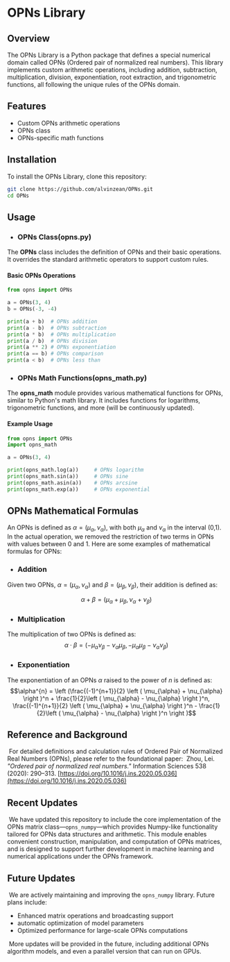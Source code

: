 # OPNs Library

## Overview

The OPNs Library is a Python package that defines a special numerical domain called OPNs (Ordered pair of normalized real numbers). This library implements custom arithmetic operations, including addition, subtraction, multiplication, division, exponentiation, root extraction, and trigonometric functions, all following the unique rules of the OPNs domain.

## Features

- Custom OPNs arithmetic operations
- OPNs class
- OPNs-specific math functions

## Installation

To install the OPNs Library, clone this repository:

```bash
git clone https://github.com/alvinzean/OPNs.git
cd OPNs
```

## Usage

- ### OPNs Class(opns.py)
The **OPNs** class includes the definition of OPNs and their basic operations. It overrides the standard arithmetic operators to support custom rules.

#### Basic OPNs Operations

```python
from opns import OPNs

a = OPNs(3, 4)
b = OPNs(-3, -4)

print(a + b)  # OPNs addition
print(a - b)  # OPNs subtraction
print(a * b)  # OPNs multiplication
print(a / b)  # OPNs division
print(a ** 2) # OPNs exponentiation
print(a == b) # OPNs comparison
print(a < b)  # OPNs less than
```

- ### OPNs Math Functions(opns_math.py)
The **opns_math** module provides various mathematical functions for OPNs, similar to Python's math library. It includes functions for logarithms, trigonometric functions, and more (will be continuously updated).

#### Example Usage

```python
from opns import OPNs
import opns_math

a = OPNs(3, 4)

print(opns_math.log(a))     # OPNs logarithm
print(opns_math.sin(a))     # OPNs sine
print(opns_math.asin(a))    # OPNs arcsine
print(opns_math.exp(a))     # OPNs exponential
```

## OPNs Mathematical Formulas

An OPNs is defined as $\alpha=(\mu_{\alpha}, \nu_{\alpha})$, with both $\mu_{\alpha}$ and $\nu_{\alpha}$ in the interval (0,1). In the actual operation, we removed the restriction of two terms in OPNs with values between 0 and 1. Here are some examples of mathematical formulas for OPNs:

- ### Addition

Given two OPNs, $\alpha=(\mu_{\alpha}, \nu_{\alpha})$ and $\beta=(\mu_{\beta}, \nu_{\beta})$, their addition is defined as:

$$\alpha+\beta=(\mu_{\alpha}+\mu_{\beta}, \nu_{\alpha}+\nu_{\beta})$$

- ### Multiplication

The multiplication of two OPNs is defined as:
$$\alpha\cdot\beta = (-\mu_{\alpha}\nu_{\beta}-\nu_{\alpha}\mu_{\beta},-\mu_{\alpha}\mu_{\beta}-\nu_{\alpha}\nu_{\beta})$$

- ### Exponentiation

The exponentiation of an OPNs $\alpha$ raised to the power of $n$ is defined as:
$$\alpha^{n} = \left (\frac{(-1)^{n+1}}{2} \left ( \mu_{\alpha} + \nu_{\alpha} \right )^n + \frac{1}{2}\left ( \mu_{\alpha} - \nu_{\alpha} \right )^n, \frac{(-1)^{n+1}}{2} \left ( \mu_{\alpha} + \nu_{\alpha} \right )^n - \frac{1}{2}\left ( \mu_{\alpha} - \nu_{\alpha} \right )^n  \right )$$

## Reference and Background
﻿
For detailed definitions and calculation rules of Ordered Pair of Normalized Real Numbers (OPNs), please refer to the foundational paper:
﻿
Zhou, Lei. *"Ordered pair of normalized real numbers."* Information Sciences 538 (2020): 290–313.
[https://doi.org/10.1016/j.ins.2020.05.036](https://doi.org/10.1016/j.ins.2020.05.036)
﻿
## Recent Updates
﻿
We have updated this repository to include the core implementation of the OPNs matrix class—`opns_numpy`—which provides Numpy-like functionality tailored for OPNs data structures and arithmetic. This module enables convenient construction, manipulation, and computation of OPNs matrices, and is designed to support further development in machine learning and numerical applications under the OPNs framework.
﻿
## Future Updates
﻿
We are actively maintaining and improving the `opns_numpy` library. Future plans include:
﻿
* Enhanced matrix operations and broadcasting support
* automatic optimization of model parameters
* Optimized performance for large-scale OPNs computations

﻿
More updates will be provided in the future, including additional OPNs algorithm models, and even a parallel version that can run on GPUs.




